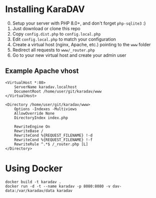# Installing KaraDAV

0. Setup your server with PHP 8.0+, and don't forget `php-sqlite3` :)
1. Just download or clone this repo
2. Copy `config.dist.php` to `config.local.php`
3. Edit `config.local.php` to match your configuration
4. Create a virtual host (nginx, Apache, etc.) pointing to the `www` folder
5. Redirect all requests to `www/_router.php`
6. Go to your new virtual host and create your admin user

## Example Apache vhost

```
<VirtualHost *:80>
	ServerName karadav.localhost
	DocumentRoot /home/user/git/karadav/www
</VirtualHost>

<Directory /home/user/git/karadav/www>
	Options -Indexes -Multiviews
	AllowOverride None
	DirectoryIndex index.php

	RewriteEngine On
	RewriteBase /
	RewriteCond %{REQUEST_FILENAME} !-d
	RewriteCond %{REQUEST_FILENAME} !-f
	RewriteRule ^.*$ /_router.php [L]
</Directory>
```

# Using Docker

```
docker build -t karadav .
docker run -d -t --name karadav -p 8080:8080 -v dav-data:/var/karadav/data karadav
```

